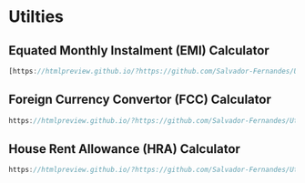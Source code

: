 # Utilties

## Equated Monthly Instalment (EMI) Calculator
```js
[https://htmlpreview.github.io/?https://github.com/Salvador-Fernandes/Utilities/blob/main/EMI.html](https://htmlpreview.github.io/?https://github.com/Salvador-Fernandes/Utilities/blob/main/EMI.html)
```

## Foreign Currency Convertor (FCC) Calculator
```js
https://htmlpreview.github.io/?https://github.com/Salvador-Fernandes/Utilities/blob/main/FCC.html
```

## House Rent Allowance (HRA) Calculator
```js
https://htmlpreview.github.io/?https://github.com/Salvador-Fernandes/Utilities/blob/main/HRA.html
```


